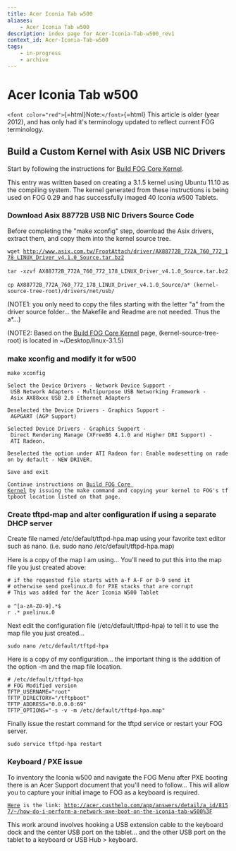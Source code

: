 ```yaml
---
title: Acer Iconia Tab w500
aliases:
    - Acer Iconia Tab w500
description: index page for Acer-Iconia-Tab-w500_rev1
context_id: Acer-Iconia-Tab-w500
tags:
    - in-progress
    - archive
---
```


# Acer Iconia Tab w500

`<font color="red">`{=html}Note:`</font>`{=html} This article is older
(year 2012), and has only had it\'s terminology updated to reflect
current FOG terminology.

## Build a Custom Kernel with Asix USB NIC Drivers

Start by following the instructions for [Build FOG Core
Kernel](Build_FOG_Core_Kernel "wikilink").

This entry was written based on creating a 3.1.5 kernel using Ubuntu
11.10 as the compiling system. The kernel generated from these
instructions is being used on FOG 0.29 and has successfully imaged 40
Iconia w500 Tablets.

### Download Asix 88772B USB NIC Drivers Source Code

Before completing the \"make xconfig\" step, download the Asix drivers,
extract them, and copy them into the kernel source tree.

`wget `[`http://www.asix.com.tw/FrootAttach/driver/AX88772B_772A_760_772_178_LINUX_Driver_v4.1.0_Source.tar.bz2`](http://www.asix.com.tw/FrootAttach/driver/AX88772B_772A_760_772_178_LINUX_Driver_v4.1.0_Source.tar.bz2)\
\
`tar -xzvf AX88772B_772A_760_772_178_LINUX_Driver_v4.1.0_Source.tar.bz2`\
\
`cp AX88772B_772A_760_772_178_LINUX_Driver_v4.1.0_Source/a* (kernel-source-tree-root)/drivers/net/usb/`

(NOTE1: you only need to copy the files starting with the letter \"a\"
from the driver source folder\... the Makefile and Readme are not
needed. Thus the a\*\...)

(NOTE2: Based on the [Build FOG Core
Kernel](Build_FOG_Core_Kernel "wikilink") page,
(kernel-source-tree-root) is located in \~/Desktop/linux-3.1.5)

### make xconfig and modify it for w500

`make xconfig`

`Select the Device Drivers - Network Device Support - USB Network Adapters - Multipurpose USB Networking Framework - Asix AX88xxx USB 2.0 Ethernet Adapters`

`Deselected the Device Drivers - Graphics Support - AGPGART (AGP Support)`

`Selected Device Drivers - Graphics Support - Direct Rendering Manage (XFree86 4.1.0 and Higher DRI Support) - ATI Radeon.`

`Deselected the option under ATI Radeon for: Enable modesetting on radeon by default - NEW DRIVER.`

`Save and exit`

`Continue instructions on `[`Build FOG Core Kernel`](Build_FOG_Core_Kernel "wikilink")` by issuing the make command and copying your kernel to FOG's tftpboot location listed on that page.`

### Create tftpd-map and alter configuration if using a separate DHCP server

Create file named /etc/default/tftpd-hpa.map using your favorite text
editor such as nano. (i.e. sudo nano /etc/default/tftpd-hpa.map)

Here is a copy of the map I am using\... You\'ll need to put this into
the map file you just created above:

`# if the requested file starts with a-f A-F or 0-9 send it`\
`# otherwise send pxelinux.0 for PXE stacks that are corrupt`\
`# This was added for the Acer Iconia W500 Tablet`\
\
`e ^[a-zA-Z0-9].*$`\
`r .* pxelinux.0`

Next edit the configuration file (/etc/default/tftpd-hpa) to tell it to
use the map file you just created\...

`sudo nano /etc/default/tftpd-hpa`

Here is a copy of my configuration\... the important thing is the
addition of the option -m and the map file location.

`# /etc/default/tftpd-hpa`\
`# FOG Modified version`\
`TFTP_USERNAME="root"`\
`TFTP_DIRECTORY="/tftpboot"`\
`TFTP_ADDRESS="0.0.0.0:69"`\
`TFTP_OPTIONS="-s -v -m /etc/default/tftpd-hpa.map"`

Finally issue the restart command for the tftpd service or restart your
FOG server.

`sudo service tftpd-hpa restart`

### Keyboard / PXE issue

To inventory the Iconia w500 and navigate the FOG Menu after PXE booting
there is an Acer Support document that you\'ll need to follow\... This
will allow you to capture your initial image to FOG as a keyboard is
required.

[`Here`](http://acer.custhelp.com/app/answers/detail/a_id/8157/~/how-do-i-perform-a-network-pxe-boot-on-the-iconia-tab-w500%3F)` is the link: `[`http://acer.custhelp.com/app/answers/detail/a_id/8157/~/how-do-i-perform-a-network-pxe-boot-on-the-iconia-tab-w500%3F`](http://acer.custhelp.com/app/answers/detail/a_id/8157/~/how-do-i-perform-a-network-pxe-boot-on-the-iconia-tab-w500%3F)

This work around involves hooking a USB extension cable to the keyboard
dock and the center USB port on the tablet\... and the other USB port on
the tablet to a keyboard or USB Hub \> keyboard.
